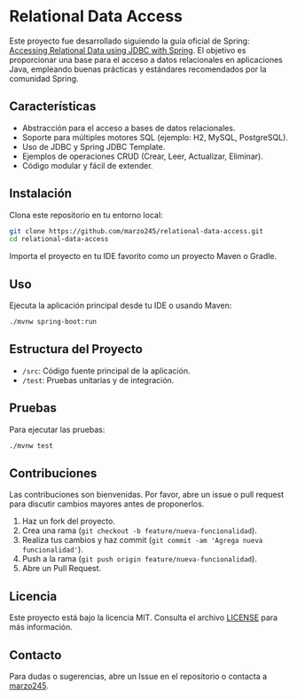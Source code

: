 # Relational Data Access

Este proyecto fue desarrollado siguiendo la guía oficial de Spring: [Accessing Relational Data using JDBC with Spring](https://spring.io/guides/gs/relational-data-access). El objetivo es proporcionar una base para el acceso a datos relacionales en aplicaciones Java, empleando buenas prácticas y estándares recomendados por la comunidad Spring.

## Características

- Abstracción para el acceso a bases de datos relacionales.
- Soporte para múltiples motores SQL (ejemplo: H2, MySQL, PostgreSQL).
- Uso de JDBC y Spring JDBC Template.
- Ejemplos de operaciones CRUD (Crear, Leer, Actualizar, Eliminar).
- Código modular y fácil de extender.

## Instalación

Clona este repositorio en tu entorno local:

```bash
git clone https://github.com/marzo245/relational-data-access.git
cd relational-data-access
```

Importa el proyecto en tu IDE favorito como un proyecto Maven o Gradle.

## Uso

Ejecuta la aplicación principal desde tu IDE o usando Maven:

```bash
./mvnw spring-boot:run
```

## Estructura del Proyecto

- `/src`: Código fuente principal de la aplicación.
- `/test`: Pruebas unitarias y de integración.

## Pruebas

Para ejecutar las pruebas:

```bash
./mvnw test
```

## Contribuciones

Las contribuciones son bienvenidas. Por favor, abre un issue o pull request para discutir cambios mayores antes de proponerlos.

1. Haz un fork del proyecto.
2. Crea una rama (`git checkout -b feature/nueva-funcionalidad`).
3. Realiza tus cambios y haz commit (`git commit -am 'Agrega nueva funcionalidad'`).
4. Push a la rama (`git push origin feature/nueva-funcionalidad`).
5. Abre un Pull Request.

## Licencia

Este proyecto está bajo la licencia MIT. Consulta el archivo [LICENSE](LICENSE) para más información.

## Contacto

Para dudas o sugerencias, abre un Issue en el repositorio o contacta a [marzo245](https://github.com/marzo245).
